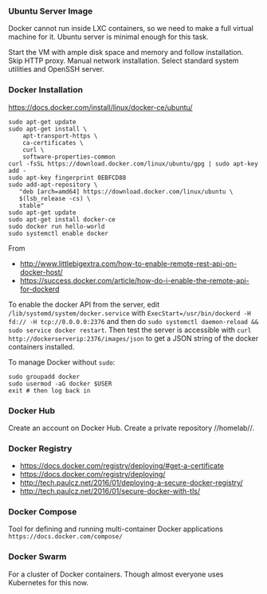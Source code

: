 ### Ubuntu Server Image 

Docker cannot run inside LXC containers, so we need to make a full virtual machine for it. Ubuntu server is minimal enough for this task.

Start the VM with ample disk space and memory and follow installation. Skip HTTP proxy. Manual network installation. Select standard system utilities and OpenSSH server.

### Docker Installation 

https://docs.docker.com/install/linux/docker-ce/ubuntu/

```
sudo apt-get update
sudo apt-get install \
    apt-transport-https \
    ca-certificates \
    curl \
    software-properties-common
curl -fsSL https://download.docker.com/linux/ubuntu/gpg | sudo apt-key add -
sudo apt-key fingerprint 0EBFCD88
sudo add-apt-repository \
   "deb [arch=amd64] https://download.docker.com/linux/ubuntu \
   $(lsb_release -cs) \
   stable"
sudo apt-get update
sudo apt-get install docker-ce
sudo docker run hello-world
sudo systemctl enable docker
```

From 
  - http://www.littlebigextra.com/how-to-enable-remote-rest-api-on-docker-host/
  - https://success.docker.com/article/how-do-i-enable-the-remote-api-for-dockerd

To enable the docker API from the server, edit `/lib/systemd/system/docker.service` with `ExecStart=/usr/bin/dockerd -H fd:// -H tcp://0.0.0.0:2376` and then do `sudo systemctl daemon-reload && sudo service docker restart`. Then test the server is accessible with `curl http://dockerserverip:2376/images/json` to get a JSON string of the docker containers installed. 

To manage Docker without `sudo`:
```
sudo groupadd docker
sudo usermod -aG docker $USER
exit # then log back in
```


### Docker Hub 

Create an account on Docker Hub. Create a private repository //homelab//.

### Docker Registry 

  - https://docs.docker.com/registry/deploying/#get-a-certificate
  - https://docs.docker.com/registry/deploying/
  - http://tech.paulcz.net/2016/01/deploying-a-secure-docker-registry/
  - http://tech.paulcz.net/2016/01/secure-docker-with-tls/

### Docker Compose 
Tool for defining and running multi-container Docker applications `https://docs.docker.com/compose/`

### Docker Swarm 
For a cluster of Docker containers. Though almost everyone uses Kubernetes for this now.